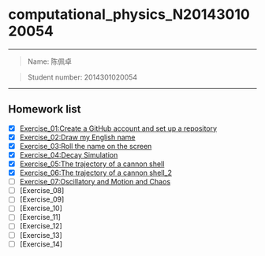 # computational_physics_N2014301020054

---

> Name: 陈佩卓

> Student number: 2014301020054

---

## Homework list
- [x] [Exercise_01:Create a GitHub account and set up a repository](https://github.com/Arklight666/compuational_physics_N2014301020054)
- [x] [Exercise_02:Draw my English name](https://github.com/Arklight666/compuational_physics_N2014301020054/blob/master/Exercise_02.md)
- [x] [Exercise_03:Roll the name on the screen](https://github.com/Arklight666/compuational_physics_N2014301020054/blob/master/Exercise_03.md)
- [x] [Exercise_04:Decay Simulation](https://www.zybuluo.com/2014301020054/note/525892)
- [x] [Exercise_05:The trajectory of a cannon shell](https://www.zybuluo.com/2014301020054/note/533986)
- [x] [Exercise_06:The trajectory of a cannon shell_2](https://www.zybuluo.com/2014301020054/note/542419)
- [ ] [Exercise_07:Oscillatory and Motion and Chaos](https://www.zybuluo.com/2014301020054/note/550413)
- [ ] [Exercise_08]
- [ ] [Exercise_09]
- [ ] [Exercise_10]
- [ ] [Exercise_11]
- [ ] [Exercise_12]
- [ ] [Exercise_13]
- [ ] [Exercise_14]
